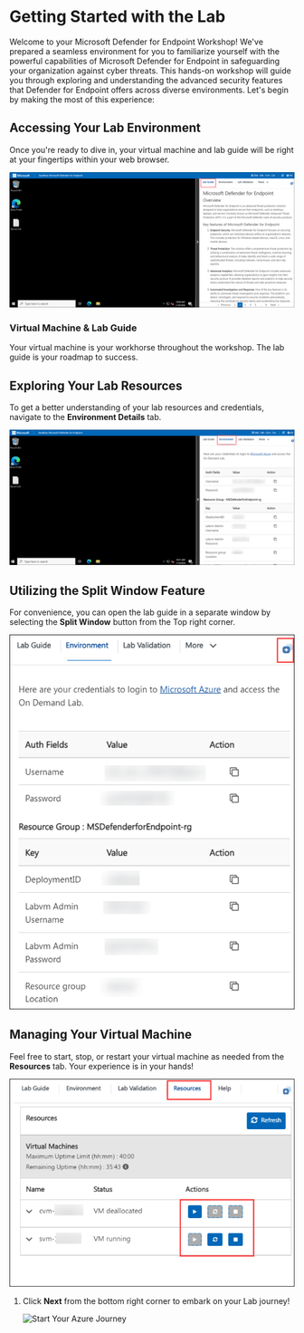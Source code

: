 # Getting Started with the Lab
 
Welcome to your Microsoft Defender for Endpoint Workshop! We've prepared a seamless environment for you to familiarize yourself with the powerful capabilities of Microsoft Defender for Endpoint in safeguarding your organization against cyber threats. This hands-on workshop will guide you through exploring and understanding the advanced security features that Defender for Endpoint offers across diverse environments. Let's begin by making the most of this experience:

## Accessing Your Lab Environment
 
Once you're ready to dive in, your virtual machine and lab guide will be right at your fingertips within your web browser.

![](../media/newversionlab-01.png)

### Virtual Machine & Lab Guide
 
Your virtual machine is your workhorse throughout the workshop. The lab guide is your roadmap to success.

## Exploring Your Lab Resources
 
To get a better understanding of your lab resources and credentials, navigate to the **Environment Details** tab.

![](../media/env.png)

## Utilizing the Split Window Feature
 
For convenience, you can open the lab guide in a separate window by selecting the **Split Window** button from the Top right corner.

![](../media/splitwindow.png)

## Managing Your Virtual Machine
 
Feel free to start, stop, or restart your virtual machine as needed from the **Resources** tab. Your experience is in your hands!

![](../media/resources.png)

1. Click **Next** from the bottom right corner to embark on your Lab journey!
 
   ![Start Your Azure Journey](../Media/next.png)
